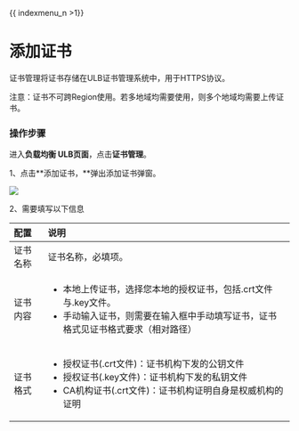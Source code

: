 {{ indexmenu_n >1}}

# 添加证书

证书管理将证书存储在ULB证书管理系统中，用于HTTPS协议。

注意：证书不可跨Region使用。若多地域均需要使用，则多个地域均需要上传证书。

### 操作步骤

进入**负载均衡 ULB页面**，点击**证书管理**。 

1、点击**添加证书，**弹出添加证书弹窗。

![](../../../.gitbook/assets/image%20%288%29.png)

2、需要填写以下信息

<table>
  <thead>
    <tr>
      <th style="text-align:left">&#x914D;&#x7F6E;</th>
      <th style="text-align:left">&#x8BF4;&#x660E;</th>
    </tr>
  </thead>
  <tbody>
    <tr>
      <td style="text-align:left">&#x8BC1;&#x4E66;&#x540D;&#x79F0;</td>
      <td style="text-align:left">&#x8BC1;&#x4E66;&#x540D;&#x79F0;&#xFF0C;&#x5FC5;&#x586B;&#x9879;&#x3002;</td>
    </tr>
    <tr>
      <td style="text-align:left">&#x8BC1;&#x4E66;&#x5185;&#x5BB9;</td>
      <td style="text-align:left">
        <ul>
          <li>&#x672C;&#x5730;&#x4E0A;&#x4F20;&#x8BC1;&#x4E66;&#xFF0C;&#x9009;&#x62E9;&#x60A8;&#x672C;&#x5730;&#x7684;&#x6388;&#x6743;&#x8BC1;&#x4E66;&#xFF0C;&#x5305;&#x62EC;.crt&#x6587;&#x4EF6;&#x4E0E;.key&#x6587;&#x4EF6;&#x3002;</li>
          <li>&#x624B;&#x52A8;&#x8F93;&#x5165;&#x8BC1;&#x4E66;&#xFF0C;&#x5219;&#x9700;&#x8981;&#x5728;&#x8F93;&#x5165;&#x6846;&#x4E2D;&#x624B;&#x52A8;&#x586B;&#x5199;&#x8BC1;&#x4E66;&#xFF0C;&#x8BC1;&#x4E66;&#x683C;&#x5F0F;&#x89C1;&#x8BC1;&#x4E66;&#x683C;&#x5F0F;&#x8981;&#x6C42;&#xFF08;&#x76F8;&#x5BF9;&#x8DEF;&#x5F84;&#xFF09;</li>
        </ul>
      </td>
    </tr>
    <tr>
      <td style="text-align:left">&#x8BC1;&#x4E66;&#x683C;&#x5F0F;</td>
      <td style="text-align:left">
        <p></p>
        <ul>
          <li>&#x6388;&#x6743;&#x8BC1;&#x4E66;(.crt&#x6587;&#x4EF6;)&#xFF1A;&#x8BC1;&#x4E66;&#x673A;&#x6784;&#x4E0B;&#x53D1;&#x7684;&#x516C;&#x94A5;&#x6587;&#x4EF6;</li>
          <li>&#x6388;&#x6743;&#x8BC1;&#x4E66;(.key&#x6587;&#x4EF6;)&#xFF1A;&#x8BC1;&#x4E66;&#x673A;&#x6784;&#x4E0B;&#x53D1;&#x7684;&#x79C1;&#x94A5;&#x6587;&#x4EF6;</li>
          <li>CA&#x673A;&#x6784;&#x8BC1;&#x4E66;(.crt&#x6587;&#x4EF6;)&#xFF1A;&#x8BC1;&#x4E66;&#x673A;&#x6784;&#x8BC1;&#x660E;&#x81EA;&#x8EAB;&#x662F;&#x6743;&#x5A01;&#x673A;&#x6784;&#x7684;&#x8BC1;&#x660E;</li>
        </ul>
      </td>
    </tr>
  </tbody>
</table>
